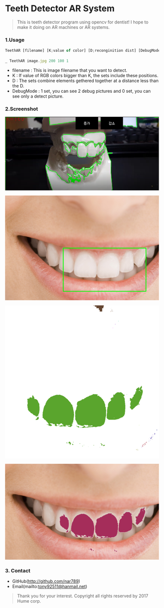 # Teeth Detector AR System 

>This is teeth detector program using opencv for dentist!
>I hope to make it doing on AR machines or AR systems.
### 1.Usage
```javascript
TeethAR [filename] [K;value of color] [D;reconginition dist] [DebugMode; 1 or 0]

_ TeethAR image.jpg 200 100 1
```
- filename : This is image filename that you want to detect.
- K : If value of RGB colors bigger than K, the sets include these positions.
- D : The sets combine elements gethered together at a distance less than the D.
- DebugMode : 1 set, you can see 2 debug pictures and 0 set, you can see only a detect picture.

### 2.Screenshot

![android](img/android.PNG)

![detect](img/detect.PNG)

![debug1](img/debug1.png)

![debug2](img/debug2.PNG)


### 3. Contact
- GitHub(http://github.com/nar789)
- Email(mailto:tony92511@hanmail.net)

>Thank you for your interest.
>Copyright all rights reserved by 2017 Hume corp.
